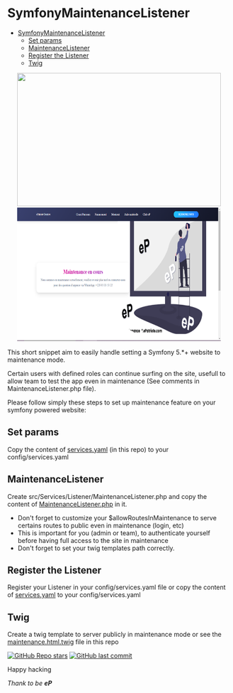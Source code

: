 
# SymfonyMaintenanceListener 
- [SymfonyMaintenanceListener](#symfonymaintenancelistener)
  - [Set params](#set-params)
  - [MaintenanceListener](#maintenancelistener)
  - [Register the Listener](#register-the-listener)
  - [Twig](#twig)

<p align="center">
 <img width="460" height="300" src="https://symfony.com/images/logos/header-logo.svg">
 <br>

  <img width="460" height="300" src="maintenance.png">
</p>

This short snippet aim to easily handle setting a Symfony 5.*+ website to maintenance mode.

Certain users with defined roles can continue surfing on the site, usefull to allow team to test the app even in maintenance (See comments in MaintenanceListener.php file).

Please follow simply these steps to set up maintenance feature on your symfony powered website:


## Set params

Copy the content of [services.yaml](/services.yaml) (in this repo) to your config/services.yaml

## MaintenanceListener

Create src/Services/Listener/MaintenanceListener.php and copy the content of [MaintenanceListener.php](/MaintenanceListener.php) in it.

- Don't forget to customize your $allowRoutesInMaintenance to serve certains routes to public even in maintenance (login, etc)
- This is important for you (admin or team), to authenticate yourself before having full access to the site in maintenance
- Don't forget to set your twig templates path correctly.

## Register the Listener

 Register your Listener in your config/services.yaml file or copy the content of [services.yaml](/services.yaml) to your config/services.yaml

## Twig

Create a twig template to server publicly in maintenance mode or see the [maintenance.html.twig](/maintenance.html.twig ) file in this repo



[![GitHub Repo stars](https://img.shields.io/github/stars/ePatrioteCreative/epatriote_smart_benin?label=github%20stars)](https://github.com/ePatrioteCreative/epatriote_smart_benin)
[![GitHub last commit](https://img.shields.io/github/last-commit/ePatrioteCreative/epatriote_smart_benin)](https://github.com/ePatrioteCreative/epatriote_smart_benin)



Happy hacking

*Thank to be __eP__*